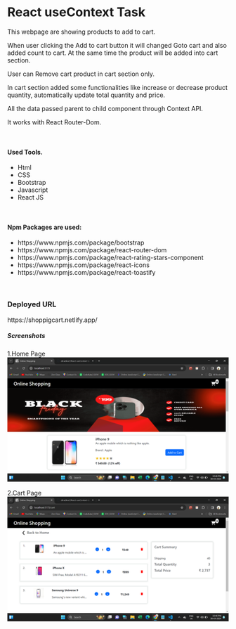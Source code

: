# React useContext Task

<p>This webpage are showing products to add to cart.</p>
<p>When user clicking the Add to cart button it will changed Goto cart and also added count to cart. At the same time the product will be added into cart section.</p>
<p>User can Remove cart product in cart section only.</p>
<p>In cart section added some functionalities like increase or decrease 
 product quantity, automatically update total quantity and price.</p>
 <p>All the data passed parent to child component through Context API.</p>
  <p>It works with React Router-Dom.</p>
  <br>
  <h4>Used Tools.</h4>
<ul>
  <li>Html</li>
  <li>CSS</li>
  <li>Bootstrap</li>
  <li>Javascript</li>
  <li>React JS</li>
</ul>
<br>
<h4>Npm Packages are used:</h4>
<ul>
  <li>https://www.npmjs.com/package/bootstrap</li>
  <li>https://www.npmjs.com/package/react-router-dom</li>
  <li>https://www.npmjs.com/package/react-rating-stars-component</li>
  <li>https://www.npmjs.com/package/react-icons</li>
 <li>https://www.npmjs.com/package/react-toastify</li>
</ul>
<br>
<h3>Deployed URL</h3>
https://shoppigcart.netlify.app/
<br>

<h5>Screenshots</h5>
1.Home Page
<img src="./src/assets/screenshot1.png">

2.Cart Page
<img src="./src/assets/screenshot2.png">
